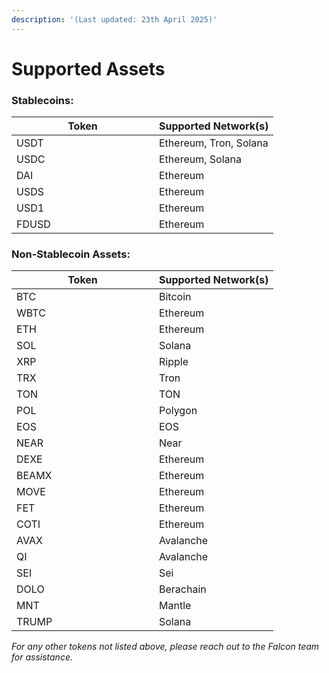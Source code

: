 ```yaml
---
description: '(Last updated: 23th April 2025)'
---
```


# Supported Assets

### **Stablecoins:**

<table><thead><tr><th width="212">Token</th><th>Supported Network(s)</th></tr></thead><tbody><tr><td>USDT</td><td>Ethereum, Tron, Solana</td></tr><tr><td>USDC</td><td>Ethereum, Solana</td></tr><tr><td>DAI</td><td>Ethereum</td></tr><tr><td>USDS</td><td>Ethereum</td></tr><tr><td>USD1</td><td>Ethereum</td></tr><tr><td>FDUSD</td><td>Ethereum </td></tr></tbody></table>

### **Non-Stablecoin Assets:**

<table><thead><tr><th width="212">Token</th><th>Supported Network(s)</th></tr></thead><tbody><tr><td>BTC</td><td>Bitcoin</td></tr><tr><td>WBTC</td><td>Ethereum</td></tr><tr><td>ETH</td><td>Ethereum</td></tr><tr><td>SOL</td><td>Solana</td></tr><tr><td>XRP</td><td>Ripple</td></tr><tr><td>TRX</td><td>Tron</td></tr><tr><td>TON</td><td>TON</td></tr><tr><td>POL</td><td>Polygon</td></tr><tr><td>EOS</td><td>EOS</td></tr><tr><td>NEAR</td><td>Near</td></tr><tr><td>DEXE</td><td>Ethereum</td></tr><tr><td>BEAMX</td><td>Ethereum</td></tr><tr><td>MOVE</td><td>Ethereum</td></tr><tr><td>FET</td><td>Ethereum</td></tr><tr><td>COTI</td><td>Ethereum</td></tr><tr><td>AVAX</td><td>Avalanche</td></tr><tr><td>QI</td><td>Avalanche</td></tr><tr><td>SEI </td><td>Sei </td></tr><tr><td>DOLO</td><td>Berachain</td></tr><tr><td>MNT</td><td>Mantle</td></tr><tr><td>TRUMP</td><td>Solana</td></tr></tbody></table>

_For any other tokens not listed above, please reach out to the Falcon team for assistance._
